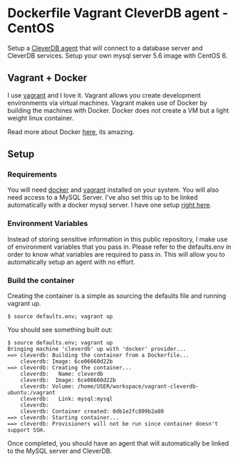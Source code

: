 # Dockerfile Vagrant CleverDB agent - CentOS
Setup a [CleverDB agent](https://cleverdb.io) that will connect to a database server and CleverDB services.
Setup your own mysql server 5.6 image with CentOS 6.

## Vagrant + Docker
I use [vagrant](http://www.vagrantup.com/) and I love it.  Vagrant allows you create development environments via virtual machines.  Vagrant makes use of Docker by building the machines with Docker.  Docker does not create a VM but a light weight linux container.

Read more about Docker [here](https://www.docker.com/), its amazing.

## Setup
### Requirements
You will need [docker](https://www.docker.com/) and [vagrant](http://www.vagrantup.com/) installed on your system.  You will also need access to a MySQL Server.  I've also set this up to be linked automatically with a docker mysql server.  I have one setup [right here](https://github.com/jlope001/vagrant-mysql).

### Environment Variables
Instead of storing sensitive information in this public repository, I make use of environment variables that you pass in.  Please refer to the defaults.env in order to know what variables are required to pass in.  This will allow you to automatically setup an agent with no effort.

### Build the container
Creating the container is a simple as sourcing the defaults file and running vagrant up.

```
$ source defaults.env; vagrant up
```

You should see something built out:

```
$ source defaults.env; vagrant up
Bringing machine 'cleverdb' up with 'docker' provider...
==> cleverdb: Building the container from a Dockerfile...
    cleverdb: Image: 6ce06660d22b
==> cleverdb: Creating the container...
    cleverdb:   Name: cleverdb
    cleverdb:  Image: 6ce06660d22b
    cleverdb: Volume: /home/USER/workspace/vagrant-cleverdb-ubuntu:/vagrant
    cleverdb:   Link: mysql:mysql
    cleverdb:
    cleverdb: Container created: 0db1e2fc809b2a80
==> cleverdb: Starting container...
==> cleverdb: Provisioners will not be run since container doesn't support SSH.
```

Once completed, you should have an agent that will automatically be linked to the MySQL server and CleverDB.
